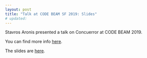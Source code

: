 ```yaml
---
layout: post
title: "Talk at CODE BEAM SF 2019: Slides"
# updated:
---
```


Stavros Aronis presented a talk on Concuerror at CODE BEAM 2019.

You can find more info [here](https://codesync.global/speaker/stavros-aronis/#301modeling-and-verifying-distributed-applications-with-concuerror).

The slides are [here](/assets/pdf/CodeBEAMSF2019.pdf).
